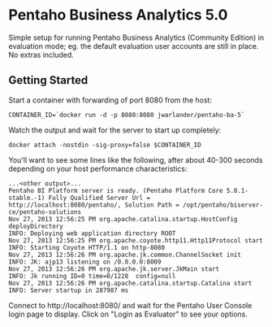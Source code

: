 Pentaho Business Analytics 5.0
==============================

Simple setup for running Pentaho Business Analytics (Community Edition) in evaluation mode; eg. the default evaluation user accounts are still in place. No extras included.

## Getting Started ##

Start a container with forwarding of port 8080 from the host:

    CONTAINER_ID=`docker run -d -p 8080:8080 jwarlander/pentaho-ba-5`

Watch the output and wait for the server to start up completely:

    docker attach -nostdin -sig-proxy=false $CONTAINER_ID

You'll want to see some lines like the following, after about 40-300 seconds depending on your host performance characteristics:

    ...<other output>...
    Pentaho BI Platform server is ready. (Pentaho Platform Core 5.0.1-stable.-1) Fully Qualified Server Url = http://localhost:8080/pentaho/, Solution Path = /opt/pentaho/biserver-ce/pentaho-solutions
    Nov 27, 2013 12:56:25 PM org.apache.catalina.startup.HostConfig deployDirectory
    INFO: Deploying web application directory ROOT
    Nov 27, 2013 12:56:25 PM org.apache.coyote.http11.Http11Protocol start
    INFO: Starting Coyote HTTP/1.1 on http-8080
    Nov 27, 2013 12:56:26 PM org.apache.jk.common.ChannelSocket init
    INFO: JK: ajp13 listening on /0.0.0.0:8009
    Nov 27, 2013 12:56:26 PM org.apache.jk.server.JkMain start
    INFO: Jk running ID=0 time=0/1228  config=null
    Nov 27, 2013 12:56:26 PM org.apache.catalina.startup.Catalina start
    INFO: Server startup in 287987 ms

Connect to http://localhost:8080/ and wait for the Pentaho User Console login page to display. Click on "Login as Evaluator" to see your options.
